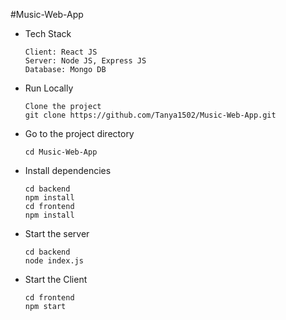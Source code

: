 #Music-Web-App

- Tech Stack

      Client: React JS
      Server: Node JS, Express JS
      Database: Mongo DB

- Run Locally

      Clone the project
      git clone https://github.com/Tanya1502/Music-Web-App.git

- Go to the project directory
  
      cd Music-Web-App

- Install dependencies
  
      cd backend
      npm install
      cd frontend
      npm install

- Start the server
  
      cd backend
      node index.js
  
- Start the Client
  
      cd frontend
      npm start

